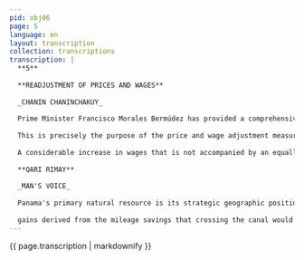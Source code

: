 ```yaml
---
pid: obj06
page: 5
language: en
layout: transcription
collection: transcriptions
transcription: |
  **5**
  
  **READJUSTMENT OF PRICES AND WAGES**
  
  _CHANIN CHANINCHAKUY_
  
  Prime Minister Francisco Morales Bermúdez has provided a comprehensive explanation to the country of the reasons that led the Revolutionary Government to readjust the prices of items subject to inspection and control, as well as salaries in both the public and private sectors. First, it is worth emphasizing that our economy has been affected by the crisis of the international capitalist system; indeed, imported inflation is a fundamental factor in the genesis of the internal imbalances that the national economy has been experiencing. Since Peru's productive apparatus is not yet capable of supplying a series of essential goods and inputs, we are forced to import them, thus introducing price-altering factors into the country, since these goods and inputs determine their prices within the context of economies experiencing acute inflation. Thus, the country is forced to pay more abroad for food, oil, fertilizers, etc., which are essential goods for the functioning of the national economy. As we can see, Peru's productive apparatus is still dependent on external economies, which is a permanent source of vulnerability. The historical responsibility for this dependence lies with the traditional oligarchy that made our country an exporter of raw materials and an importer of inputs and manufactured goods: this oligarchy, in alliance with imperialism, turned the national economy into an appendage of capitalist economies. This structural dependence can only be corrected in the long term, while its immediate effects can be counteracted to some extent with the economic policy instruments at the disposal of the Revolutionary Government.
  
  This is precisely the purpose of the price and wage adjustment measures. The country had been facing serious price imbalances, resulting in a degree of economic instability and a reduction in workers' real income. It was therefore necessary to provide an organic, comprehensive solution to the problem of prices and wages. During 1974, the consumer price index in Lima increased by 19%, while in the first four months of this year it has been 10%. Furthermore, imbalances could be observed between the relative prices of different goods and services. For example, the controlled prices of essential products discouraged the production of some of these goods; the prices of non-essential goods were freely set, thereby incentivizing producers to invest precisely in those sectors that were not essential to meeting the needs of the population. It is worth noting here that the Revolutionary Government has redefined its subsidy policy by eliminating gasoline subsidies and focusing subsidies on fertilizers. This is expected to encourage agricultural producers to use them and consequently increase food production and productivity in general. The reallocation of subsidies will also be a measure of income redistribution, as production costs in the countryside will be lower. A distortion between the prices of final goods and the prices of the inputs necessary for their production had also been observed. This resulted in increased production costs, limiting the possibilities for investment and reinvestment. Finally, the relationship between domestic prices and international market prices encouraged smuggling to neighboring countries and shortages within our country. The price control policy for essential goods and services limited the excessive rise but had the consequence of discouraging the production of these items: this particularly affected food production, which since 1971 has barely increased by 1% annually, while demand in urban centers increased by 5% annually. National food production was stagnant, which forced increasing imports to meet domestic demand, with the consequent expenditure of foreign currency. It was therefore necessary to readjust prices to overcome supply problems, incentivizing producers to direct their investments toward the production of essential goods and products. On the other hand,It was also necessary to readjust the salaries of public and private sector workers to compensate for the loss of purchasing power resulting from imported inflation and the recently approved price adjustments. In doing so, the Revolutionary Government has given priority to lower-income workers, who are more exposed to the upward effects. Naturally, the recently approved salary and wage increases will be considered insufficient by some sectors; but it is worth remembering that international economic experience has conclusively demonstrated that
  
  A considerable increase in wages that is not accompanied by an equally considerable increase in production has devastating effects on the economy, triggering an uncontrollable inflationary spiral that quickly nullifies the effect of the wage increase. One aspect that should not be overlooked is the effect that the price increase will have on the underemployed, who will not benefit from the wage increases because they lack stable employment and wages. This is a problem that can only be resolved with the development and deepening of the revolutionary process that finally creates the required number of jobs. For now, the economic rebalancing measures introduced by the Revolutionary Government, by resulting in greater public sector investment based on resources previously excessively absorbed by subsidies, will also have an impact on the creation of new jobs, contributing to solving the unemployment problem. All these factors shape the revolutionary meaning of price and wage readjustments.
  
  **QARI RIMAY**
  
  _MAN'S VOICE_
  
  Panama's primary natural resource is its strategic geographic position: the Central American isthmus. Simon Bolivar, the visionary genius who anticipated the ebb and flow of continental life, highlighted the importance of Panama's geographic location more than a century and a half ago. Just as the primary wealth of other countries is copper, and of others, tin, oil, coffee, or bananas, Panama's primary wealth is its canal, an artificial waterway that connects the giants of the Atlantic and Pacific. However, this wealth is in foreign hands. The Panamanian people exercise no control over the privileged zone through which a large volume of international trade and transit moves. There, and throughout Panama's history as an independent republic, the sovereignty of a foreign nation reigns. Of other men and other forces. Colonial forces are alive and well, and find their greatest expression in the so-called Canal Zone. Since 1903, the United States has administered a territorial strip that divides Panamanian soil in two. On that strip of Panamanian land, the colonialist flag of the North American Union flies. Panamanian laws do not apply on that Panamanian land; the ties of a lifelong agreement supported by the right of arms and complex historical circumstances allow North American administrators to deprive Panamanians of their national rights and the most valuable part of their territorial identity. The Panama Canal, which has largely contributed to the consolidation of North American hegemony in our hemisphere, brings the United States not only the fabulous
  
  gains derived from the mileage savings that crossing the canal would mean for ships passing from the Atlantic to the Pacific via the Strait of Magellan, but also—as the Panamanian government has repeatedly denounced—it places Panama in the crosshairs of potential attacks to which the United States could be subjected. Violating key clauses of the old treaty, the United States has established 14 military bases in the Canal Zone, where American soldiers are trained, and when it suits Washington, they deploy there to suppress the liberation aspirations of the American peoples, as in the cases of the Bay of Pigs and the Dominican Republic. All of America agrees with the current revolutionary government of Panama that the Canal must be a zone that contributes to peace among the different sister nations of the continent and not a front for war tension. Surrounded by high barbed wire fences, the Canal Zone lies within the very heart of the Panamanian capital, like a wound that wounds the entire American land. Defying the machine guns of the empire, the most valuable of Panamanian youth, its students, slapped the barbed walls with their blood in 1964. For 11 years, the Panamanian government has been negotiating with the United States for a new treaty that, overcoming the infamous "in perpetuity" clause of the old one, will allow Panamanians to recover, day by day, more and forever, their sovereignty over the most valuable part of their territory. The United States delays the negotiations. The imperial forces, wounded in their metabolism, twist and maneuver to avoid losing control of one of the most strategic positions on the planet. But Panama, along with its leader, Omar Torrijos, says to the conscience of the free peoples, "With my strength, every time, no colony can last a hundred years, nor any Panamanian who can endure it." And the peoples of the Americas stand side by side with their Panamanian brother.
---
```


{{ page.transcription | markdownify }}

